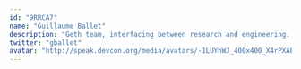 ```yaml
---
id: "9RRCA7"
name: "Guillaume Ballet"
description: "Geth team, interfacing between research and engineering. Interested in evolutions to the Ethereum protocol."
twitter: "gballet"
avatar: "http://speak.devcon.org/media/avatars/-1LUYnWJ_400x400_X4rPXAE.jpg"
---
```

